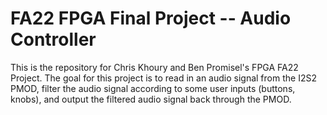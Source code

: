 # FA22 FPGA Final Project -- Audio Controller

This is the repository for Chris Khoury and Ben Promisel's FPGA FA22 Project. 
The goal for this project is to read in an audio signal from the I2S2 PMOD, filter the audio signal according to some user inputs (buttons, knobs), and output the filtered audio signal back through the PMOD.